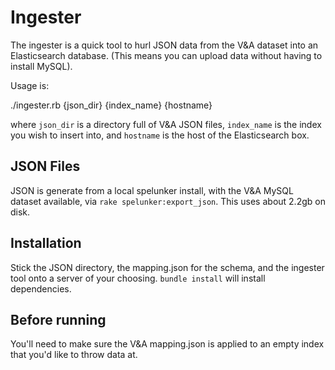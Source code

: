 # Ingester

The ingester is a quick tool to hurl JSON data from the V&A dataset into an
Elasticsearch database. (This means you can upload data without having to
install MySQL).

Usage is:

  ./ingester.rb {json_dir} {index_name} {hostname}

where `json_dir` is a directory full of V&A JSON files, `index_name` is the
index you wish to insert into, and `hostname` is the host of the Elasticsearch
box.

## JSON Files

JSON is generate from a local spelunker install, with the V&A MySQL dataset
available, via `rake spelunker:export_json`. This uses about 2.2gb on disk.

## Installation

Stick the JSON directory, the mapping.json for the schema, and the ingester
tool onto a server of your choosing. `bundle install` will install
dependencies.

## Before running

You'll need to make sure the V&A mapping.json is applied to an empty index that
you'd like to throw data at.
